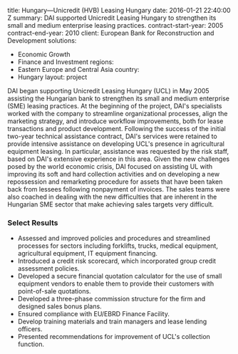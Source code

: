 
title: Hungary—Unicredit (HVB) Leasing Hungary
date: 2016-01-21 22:40:00 Z
summary: DAI supported Unicredit Leasing Hungary to strengthen its small and medium
  enterprise leasing practices.
contract-start-year: 2005
contract-end-year: 2010
client: European Bank for Reconstruction and Development
solutions:
- Economic Growth
- Finance and Investment
regions:
- Eastern Europe and Central Asia
country:
- Hungary
layout: project


DAI began supporting Unicredit Leasing Hungary (UCL) in May 2005 assisting the Hungarian bank to strengthen its small and medium enterprise (SME) leasing practices. At the beginning of the project, DAI's specialists worked with the company to streamline organizational processes, align the marketing strategy, and introduce workflow improvements, both for lease transactions and product development. Following the success of the initial two-year technical assistance contract, DAI's services were retained to provide intensive assistance on developing UCL's presence in agricultural equipment leasing. In particular, assistance was requested by the risk staff, based on DAI's extensive experience in this area. Given the new challenges posed by the world economic crisis, DAI focused on assisting UL with improving its soft and hard collection activities and on developing a new repossession and remarketing procedure for assets that have been taken back from lessees following nonpayment of invoices. The sales teams were also coached in dealing with the new difficulties that are inherent in the Hungarian SME sector that make achieving sales targets very difficult.

### Select Results

* Assessed and improved policies and procedures and streamlined processes for sectors including forklifts, trucks, medical equipment, agricultural equipment, IT equipment financing.
* Introduced a credit risk scorecard, which incorporated group credit assessment policies.
* Developed a secure financial quotation calculator for the use of small equipment vendors to enable them to provide their customers with point-of-sale quotations.
* Developed a three-phase commission structure for the firm and designed sales bonus plans.
* Ensured compliance with EU/EBRD Finance Facility.
* Develop training materials and train managers and lease lending officers.
* Presented recommendations for improvement of UCL's collection function.
